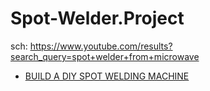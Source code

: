 # Spot-Welder.Project
sch: https://www.youtube.com/results?search_query=spot+welder+from+microwave
- [BUILD A DIY SPOT WELDING MACHINE](https://youtu.be/Hu_A3Hf-A4Y)
